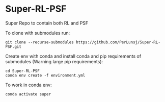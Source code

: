 # Super-RL-PSF
Super Repo to contain both RL and PSF

To clone with submodules run: 
```
git clone --recurse-submodules https://github.com/PerLunsj/Super-RL-PSF.git
```

Create env with conda and install conda and pip requirements of submodules (Warning large pip requirements): 
```
cd Super-RL-PSF
conda env create -f environment.yml
```
To work in conda env:
```
conda activate super
```


